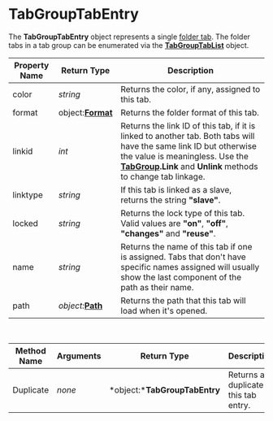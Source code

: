 # TabGroupTabEntry

The **TabGroupTabEntry** object represents a single [folder tab](/Manual/basic_concepts/the_lister/tabs/README.md). The folder tabs in a tab group can be enumerated via the **[TabGroupTabList](tabgrouptablist.md)** object.

| Property Name | Return Type | **Description** |
| --- | --- | --- |
| color | *string* | Returns the color, if any, assigned to this tab. |
| format | object:**[Format](format.md)** | Returns the folder format of this tab. |
| linkid | *int* | Returns the link ID of this tab, if it is linked to another tab. Both tabs will have the same link ID but otherwise the value is meaningless. Use the **[TabGroup](tabgroup.md).Link** and **Unlink** methods to change tab linkage. |
| linktype | *string* | If this tab is linked as a slave, returns the string **"slave"**. |
| locked | *string* | Returns the lock type of this tab. Valid values are **"on"**, **"off"**, **"changes"** and **"reuse"**. |
| name | *string* | Returns the name of this tab if one is assigned. Tabs that don't have specific names assigned will usually show the last component of the path as their name. |
| path | *object:***[Path](path.md)** | Returns the path that this tab will load when it's opened. |

  

| **Method Name** | **Arguments** | **Return Type** | **Description** |
| --- | --- | --- | --- |
| Duplicate | *none* | *object:***TabGroupTabEntry** | Returns a duplicate of this tab entry. |

 
